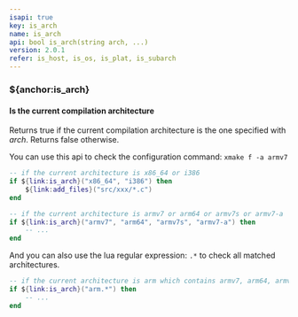 ```yaml
---
isapi: true
key: is_arch
name: is_arch
api: bool is_arch(string arch, ...)
version: 2.0.1
refer: is_host, is_os, is_plat, is_subarch
---
```


### ${anchor:is_arch}

#### Is the current compilation architecture

Returns true if the current compilation architecture is the one specified with *arch*. Returns false otherwise.

You can use this api to check the configuration command: `xmake f -a armv7`

```lua
-- if the current architecture is x86_64 or i386
if ${link:is_arch}("x86_64", "i386") then
    ${link:add_files}("src/xxx/*.c")
end

-- if the current architecture is armv7 or arm64 or armv7s or armv7-a
if ${link:is_arch}("armv7", "arm64", "armv7s", "armv7-a") then
    -- ...
end
```

And you can also use the lua regular expression: `.*` to check all matched architectures.

```lua
-- if the current architecture is arm which contains armv7, arm64, armv7s and armv7-a ...
if ${link:is_arch}("arm.*") then
    -- ...
end
```

